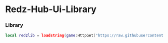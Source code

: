 # Redz-Hub-Ui-Library

### Library
```lua
local redzlib = loadstring(game:HttpGet("https://raw.githubusercontent.com/REDzHUB/RedzLibV5/main/Source.Lua"))()
```
